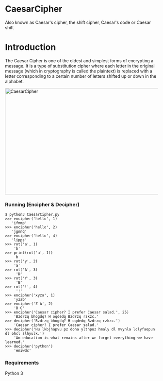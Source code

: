 # CaesarCipher
 Also known as Caesar's cipher, the shift cipher, Caesar's code or Caesar shift
 
# Introduction

The Caesar Cipher is one of the oldest and simplest forms of encrypting a message. It is a type of substitution cipher where each letter in the original message (which in cryptography is called the plaintext) is replaced with a letter corresponding to a certain number of letters shifted up or down in the alphabet. 

<img src="https://learncryptography.com/assets/content/images/caesar_cipher.jpg" align="middle" alt="CaesarCipher" width="550" height="350" >

### Running (Encipher & Decipher)
```
$ python3 CaesarCipher.py
>>> encipher('hello', 1)
   'ifmmp'
>>> encipher('hello', 2)
   'jgnnq'
>>> encipher('hello', 4)
   'lipps'
>>> rot('a', 1)
    'b'
>>> print(rot('a', 1))
     b
>>> rot('y', 2)
    'a'
>>> rot('A', 3)
     'D'
>>> rot('Y', 3)
     'B'
>>> rot('!', 4)
     '!'
>>> encipher('xyza', 1)
    'yzab'
>>> encipher('Z A', 2)
    'B C'
>>> encipher('Caesar cipher? I prefer Caesar salad.', 25)
    'Bzdrzq bhogdq? H oqdedq Bzdrzq rzkzc.'
>>> decipher('Bzdrzq bhogdq? H oqdedq Bzdrzq rzkzc.')
    'Caesar cipher? I prefer Caesar salad.'
>>> decipher('Hu lkbjhapvu pz doha ylthpuz hmaly dl mvynla lclyfaopun dl ohcl slhyulk.')
    'An education is what remains after we forget everything we have learned.'
>>> decipher('python')
    'eniwdc'

```

### Requirements
Python 3

